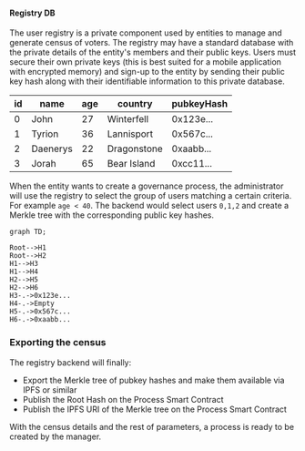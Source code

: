 #### Registry DB

The user registry is a private component used by entities to manage and generate census of voters. The registry may have a standard database with the private details of the entity's members and their public keys. Users must secure their own private keys (this is best suited for a mobile application with encrypted memory) and sign-up to the entity by sending their public key hash along with their identifiable information to this private database. 

| id  | name     | age | country     | pubkeyHash |
| --- | -------- | --- | ----------- | ---------- |
| 0   | John     | 27  | Winterfell  | 0x123e...  |
| 1   | Tyrion   | 36  | Lannisport  | 0x567c...  |
| 2   | Daenerys | 22  | Dragonstone | 0xaabb...  |
| 3   | Jorah    | 65  | Bear Island | 0xcc11...  |

When the entity wants to create a governance process, the administrator will use the registry to select the group of users matching a certain criteria. For example `age < 40`. The backend would select users `0,1,2` and create a Merkle tree with the corresponding public key hashes.

```mermaid
graph TD;

Root-->H1
Root-->H2
H1-->H3
H1-->H4
H2-->H5
H2-->H6
H3-.->0x123e...
H4-.->Empty
H5-.->0x567c...
H6-.->0xaabb...
```

### Exporting the census

The registry backend will finally:

+ Export the Merkle tree of pubkey hashes and make them available via IPFS or similar
+ Publish the Root Hash on the Process Smart Contract
+ Publish the IPFS URI of the Merkle tree on the Process Smart Contract

With the census details and the rest of parameters, a process is ready to be created by the manager.